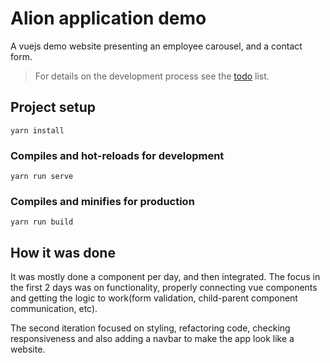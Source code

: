 # Alion application demo

A vuejs demo website presenting an employee carousel, and a contact form.

> For details on the development process see the [todo](todo.md) list.

## Project setup

```
yarn install
```

### Compiles and hot-reloads for development

```
yarn run serve
```

### Compiles and minifies for production

```
yarn run build
```

## How it was done

It was mostly done a component per day, and then integrated.
The focus in the first 2 days was on functionality, properly connecting vue components and getting the logic to work(form validation, child-parent component communication, etc).

The second iteration focused on styling, refactoring code, checking responsiveness and also adding a navbar to make the app look like a website.
